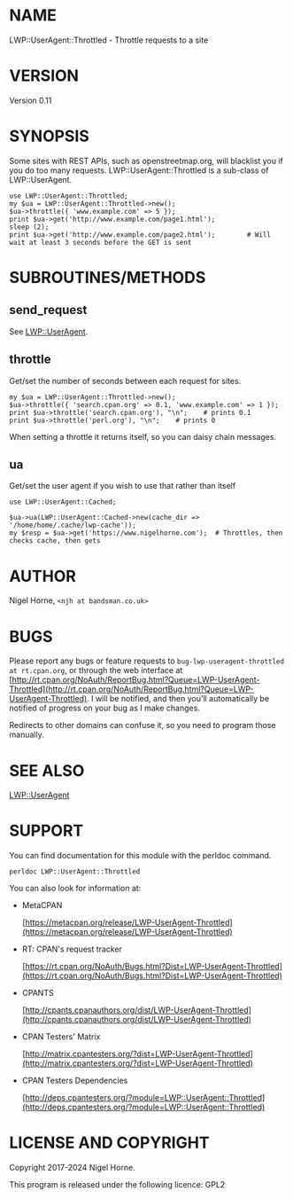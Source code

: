 # NAME

LWP::UserAgent::Throttled - Throttle requests to a site

# VERSION

Version 0.11

# SYNOPSIS

Some sites with REST APIs, such as openstreetmap.org, will blacklist you if you do too many requests.
LWP::UserAgent::Throttled is a sub-class of LWP::UserAgent.

    use LWP::UserAgent::Throttled;
    my $ua = LWP::UserAgent::Throttled->new();
    $ua->throttle({ 'www.example.com' => 5 });
    print $ua->get('http://www.example.com/page1.html');
    sleep (2);
    print $ua->get('http://www.example.com/page2.html');        # Will wait at least 3 seconds before the GET is sent

# SUBROUTINES/METHODS

## send\_request

See [LWP::UserAgent](https://metacpan.org/pod/LWP%3A%3AUserAgent).

## throttle

Get/set the number of seconds between each request for sites.

    my $ua = LWP::UserAgent::Throttled->new();
    $ua->throttle({ 'search.cpan.org' => 0.1, 'www.example.com' => 1 });
    print $ua->throttle('search.cpan.org'), "\n";    # prints 0.1
    print $ua->throttle('perl.org'), "\n";    # prints 0

When setting a throttle it returns itself,
so you can daisy chain messages.

## ua

Get/set the user agent if you wish to use that rather than itself

    use LWP::UserAgent::Cached;

    $ua->ua(LWP::UserAgent::Cached->new(cache_dir => '/home/home/.cache/lwp-cache'));
    my $resp = $ua->get('https://www.nigelhorne.com');  # Throttles, then checks cache, then gets

# AUTHOR

Nigel Horne, `<njh at bandsman.co.uk>`

# BUGS

Please report any bugs or feature requests to `bug-lwp-useragent-throttled at rt.cpan.org`,
or through the web interface at
[http://rt.cpan.org/NoAuth/ReportBug.html?Queue=LWP-UserAgent-Throttled](http://rt.cpan.org/NoAuth/ReportBug.html?Queue=LWP-UserAgent-Throttled).
I will be notified, and then you'll
automatically be notified of progress on your bug as I make changes.

Redirects to other domains can confuse it, so you need to program those manually.

# SEE ALSO

[LWP::UserAgent](https://metacpan.org/pod/LWP%3A%3AUserAgent)

# SUPPORT

You can find documentation for this module with the perldoc command.

    perldoc LWP::UserAgent::Throttled

You can also look for information at:

- MetaCPAN

    [https://metacpan.org/release/LWP-UserAgent-Throttled](https://metacpan.org/release/LWP-UserAgent-Throttled)

- RT: CPAN's request tracker

    [https://rt.cpan.org/NoAuth/Bugs.html?Dist=LWP-UserAgent-Throttled](https://rt.cpan.org/NoAuth/Bugs.html?Dist=LWP-UserAgent-Throttled)

- CPANTS

    [http://cpants.cpanauthors.org/dist/LWP-UserAgent-Throttled](http://cpants.cpanauthors.org/dist/LWP-UserAgent-Throttled)

- CPAN Testers' Matrix

    [http://matrix.cpantesters.org/?dist=LWP-UserAgent-Throttled](http://matrix.cpantesters.org/?dist=LWP-UserAgent-Throttled)

- CPAN Testers Dependencies

    [http://deps.cpantesters.org/?module=LWP::UserAgent::Throttled](http://deps.cpantesters.org/?module=LWP::UserAgent::Throttled)

# LICENSE AND COPYRIGHT

Copyright 2017-2024 Nigel Horne.

This program is released under the following licence: GPL2
